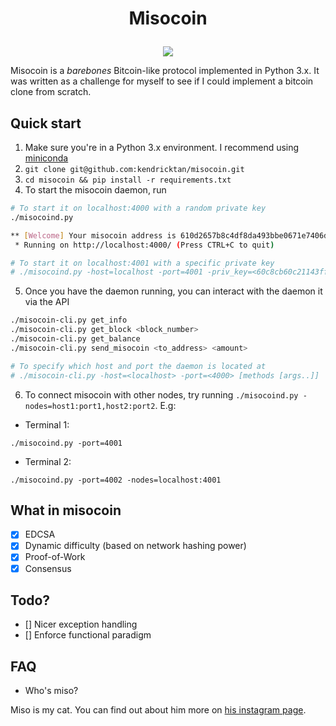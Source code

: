<h1><p align="center">Misocoin</p></h1>

<div style="text-align: center">
    <img src="https://i.imgur.com/LURNf2q.jpg"/>
</div>

Misocoin is a _barebones_ Bitcoin-like protocol implemented in Python 3.x. It was written as a challenge for myself to see if I could implement a bitcoin clone from scratch.

## Quick start

1. Make sure you're in a Python 3.x environment. I recommend using [miniconda](https://conda.io/miniconda.html)
2. `git clone git@github.com:kendricktan/misocoin.git`
3. `cd misocoin && pip install -r requirements.txt`
4. To start the misocoin daemon, run

```bash
# To start it on localhost:4000 with a random private key
./misocoind.py

** [Welcome] Your misocoin address is 610d2657b8c4df8da493bbe0671e7406d2bee7a6
 * Running on http://localhost:4000/ (Press CTRL+C to quit)

# To start it on localhost:4001 with a specific private key
# ./misocoind.py -host=localhost -port=4001 -priv_key=<60c8cb60c21143fffdd682f399ef3baa4b67c56a1f83a274284cfe7c57e007ed>
```

5. Once you have the daemon running, you can interact with the daemon it via the API

```bash
./misocoin-cli.py get_info
./misocoin-cli.py get_block <block_number>
./misocoin-cli.py get_balance
./misocoin-cli.py send_misocoin <to_address> <amount>

# To specify which host and port the daemon is located at
# ./misocoin-cli.py -host=<localhost> -port=<4000> [methods [args..]]
```

6. To connect misocoin with other nodes, try running `./misocoind.py -nodes=host1:port1,host2:port2`. E.g:

- Terminal 1:
```
./misocoind.py -port=4001
```

- Terminal 2:
```
./misocoind.py -port=4002 -nodes=localhost:4001
```

## What in misocoin

- [x] EDCSA
- [x] Dynamic difficulty (based on network hashing power)
- [x] Proof-of-Work
- [x] Consensus

## Todo?

- [] Nicer exception handling
- [] Enforce functional paradigm

## FAQ

- Who's miso?

Miso is my cat. You can find out about him more on [his instagram page](http://instagram.com/mr.miso.oz/).